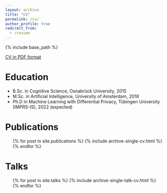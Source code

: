 ```yaml
---
layout: archive
title: "CV"
permalink: /cv/
author_profile: true
redirect_from:
  - /resume
---
```


{% include base_path %}

[CV in PDF format](https://frhrdr.github.io/files/cv_frederik_harder.pdf)

Education
======
* B.Sc. in Cognitive Science, Osnabrück University, 2015
* M.Sc. in Artificial Intelligence, University of Amsterdam, 2018
* Ph.D in Machine Learning with Differential Privacy, Tübingen University (IMPRS-IS), 2022 (expected)

Publications
======
  <ul>{% for post in site.publications %}
    {% include archive-single-cv.html %}
  {% endfor %}</ul>
  
Talks
======
  <ul>{% for post in site.talks %}
    {% include archive-single-talk-cv.html %}
  {% endfor %}</ul>

